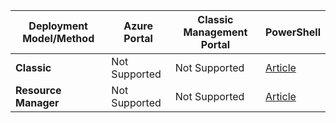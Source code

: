 | **Deployment Model/Method** | **Azure Portal** | **Classic Management Portal** | **PowerShell** |
| --- | --- | --- | --- |
| **Classic** |Not Supported |Not Supported |[Article](../articles/vpn-gateway/vpn-gateway-about-forced-tunneling.md) |
| **Resource Manager** |Not Supported |Not Supported |[Article](../articles/vpn-gateway/vpn-gateway-forced-tunneling-rm.md) |